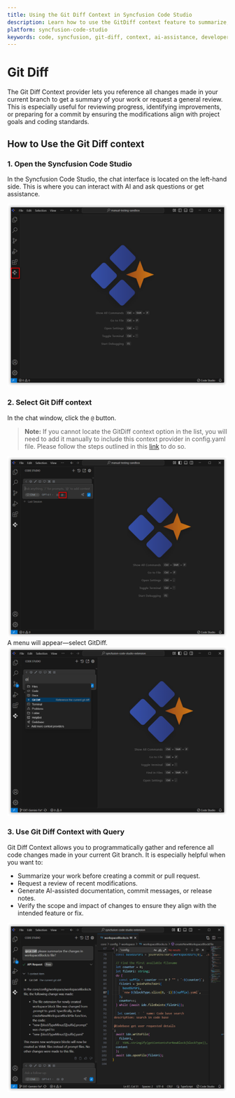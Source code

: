 ```yaml
---
title: Using the Git Diff Context in Syncfusion Code Studio
description: Learn how to use the GitDiff context feature to summarize, review, and verify changes made in your Git branch using Syncfusion Code Studio.
platform: syncfusion-code-studio
keywords: code, syncfusion, git-diff, context, ai-assistance, developer-tools, commit-review, code-summary
---
```


# Git Diff

The Git Diff Context provider lets you reference all changes made in your current branch to get a summary of your work or request a general review. This is especially useful for reviewing progress, identifying improvements, or preparing for a commit by ensuring the modifications align with project goals and coding standards.


## How to Use the Git Diff context
### 1. Open the Syncfusion Code Studio

In the Syncfusion Code Studio, the chat interface is located on the left-hand side. This is where you can interact with AI and ask questions or get assistance.

<img src="../feature-images/open_chat.png" alt="Accept Image"  />

### 2. Select Git Diff context

In the chat window, click the `@` button.  	
> **Note:** If you cannot locate the GitDiff context option in the list, you will need to add it manually to include this context provider in config.yaml file. Please follow the steps outlined in this [link](/code-studio/features/context-providers/add-more-contextproviders/How-to-configure-more-contextproviders) to do so.

<img src="../feature-images/click-context.png" alt="Accept Image"  />
A menu will appear—select GitDiff. 
<img src="../feature-images/gitdiff-opencontext.png" alt="Accept Image"  />



### 3. Use Git Diff Context with Query

Git Diff Context allows you to programmatically gather and reference all code changes made in your current Git branch. It is especially helpful when you want to:  
- Summarize your work before creating a commit or pull request.   
- Request a review of recent modifications.   
- Generate AI-assisted documentation, commit messages, or release notes.   
- Verify the scope and impact of changes to ensure they align with the intended feature or fix.
<img src="../feature-images/gitdiff-output.png" alt="Accept Image"  />